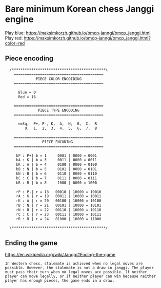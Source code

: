 # Bare minimum Korean chess Janggi engine
Play blue: https://maksimkorzh.github.io/bmcp-janngi/bmcp_janggi.html <br>
Play red: https://maksimkorzh.github.io/bmcp-janngi/bmcp_janggi.html?color=red

## Piece encoding
```txt
  /*******************************************\
    =========================================
              PIECE COLOR ENCOIDING
    =========================================
      
      Blue = 0 
      Red = 16

    =========================================
               PIECE TYPE ENCODING
    =========================================
    
      emSq,  P+, P-, K,  A,  N,  B,  C,  R
         0,  1,  2,  3,  4,  5,  6,  7,  8
     
    =========================================
                 PIECE ENCODING
    =========================================
    
     bP : P+| b = 1     0001 | 0000 = 0001
     bA : K | b = 3     0011 | 0000 = 0011
     bK : A | b = 4     0100 | 0000 = 0100
     bB : N | b = 5     0101 | 0000 = 0101
     bN : B | b = 6     0110 | 0000 = 0110
     bC : C | b = 7     0111 | 0000 = 0111
     bR : R | b = 8     1000 | 0000 = 1000
    
     rP : P-| r = 18   00010 | 10000 = 10010
     rA : K | r = 19   00011 | 10000 = 10011
     rK : A | r = 20   00100 | 10000 = 10100
     rB : N | r = 21   00101 | 10000 = 10101
     rN : B | r = 22   00110 | 10000 = 10110
     rC : C | r = 23   00111 | 10000 = 10111
     rR : R | r = 24   01000 | 10000 = 11000

  \*******************************************/
```

## Ending the game
<https://en.wikipedia.org/wiki/Janggi#Ending-the-game>
```text
In Western chess, stalemate is achieved when no legal moves are possible. However, the stalemate is not a draw in janggi. The player must pass their turn when no legal moves are possible. If neither player can move legally, or if neither player can win because neither player has enough pieces, the game ends in a draw.
```

